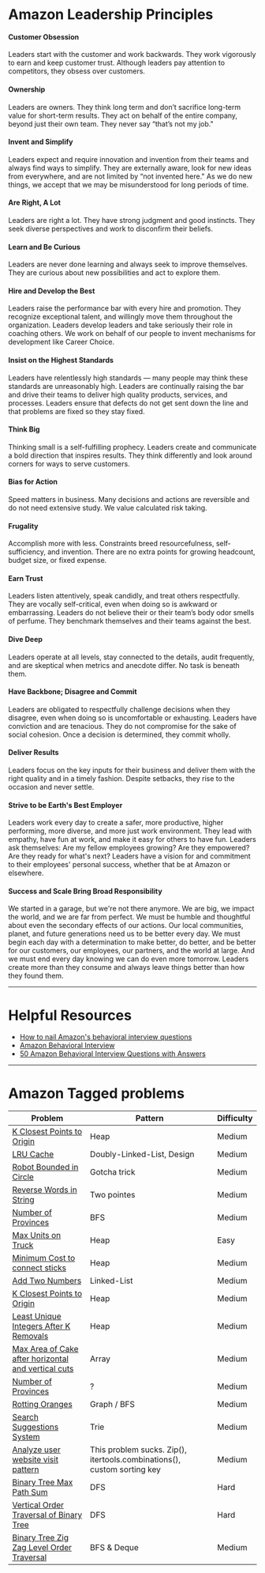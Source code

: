 
# Amazon Leadership Principles #

#### Customer Obsession
Leaders start with the customer and work backwards. They work vigorously to earn and keep customer trust. Although leaders pay attention to competitors, they obsess over customers.

#### Ownership
Leaders are owners. They think long term and don’t sacrifice long-term value for short-term results. They act on behalf of the entire company, beyond just their own team. They never say “that’s not my job."

#### Invent and Simplify
Leaders expect and require innovation and invention from their teams and always find ways to simplify. They are externally aware, look for new ideas from everywhere, and are not limited by “not invented here." As we do new things, we accept that we may be misunderstood for long periods of time.

#### Are Right, A Lot
Leaders are right a lot. They have strong judgment and good instincts. They seek diverse perspectives and work to disconfirm their beliefs.

#### Learn and Be Curious
Leaders are never done learning and always seek to improve themselves. They are curious about new possibilities and act to explore them.

#### Hire and Develop the Best
Leaders raise the performance bar with every hire and promotion. They recognize exceptional talent, and willingly move them throughout the organization. Leaders develop leaders and take seriously their role in coaching others. We work on behalf of our people to invent mechanisms for development like Career Choice.

#### Insist on the Highest Standards
Leaders have relentlessly high standards — many people may think these standards are unreasonably high. Leaders are continually raising the bar and drive their teams to deliver high quality products, services, and processes. Leaders ensure that defects do not get sent down the line and that problems are fixed so they stay fixed.

#### Think Big
Thinking small is a self-fulfilling prophecy. Leaders create and communicate a bold direction that inspires results. They think differently and look around corners for ways to serve customers.

#### Bias for Action
Speed matters in business. Many decisions and actions are reversible and do not need extensive study. We value calculated risk taking. 

#### Frugality
Accomplish more with less. Constraints breed resourcefulness, self-sufficiency, and invention. There are no extra points for growing headcount, budget size, or fixed expense.

#### Earn Trust
Leaders listen attentively, speak candidly, and treat others respectfully. They are vocally self-critical, even when doing so is awkward or embarrassing. Leaders do not believe their or their team’s body odor smells of perfume. They benchmark themselves and their teams against the best.

#### Dive Deep
Leaders operate at all levels, stay connected to the details, audit frequently, and are skeptical when metrics and anecdote differ. No task is beneath them.

#### Have Backbone; Disagree and Commit
Leaders are obligated to respectfully challenge decisions when they disagree, even when doing so is uncomfortable or exhausting. Leaders have conviction and are tenacious. They do not compromise for the sake of social cohesion. Once a decision is determined, they commit wholly.

#### Deliver Results
Leaders focus on the key inputs for their business and deliver them with the right quality and in a timely fashion. Despite setbacks, they rise to the occasion and never settle.

#### Strive to be Earth's Best Employer
Leaders work every day to create a safer, more productive, higher performing, more diverse, and more just work environment. They lead with empathy, have fun at work, and make it easy for others to have fun. Leaders ask themselves: Are my fellow employees growing? Are they empowered? Are they ready for what's next? Leaders have a vision for and commitment to their employees' personal success, whether that be at Amazon or elsewhere.

#### Success and Scale Bring Broad Responsibility
We started in a garage, but we're not there anymore. We are big, we impact the world, and we are far from perfect. We must be humble and thoughtful about even the secondary effects of our actions. Our local communities, planet, and future generations need us to be better every day. We must begin each day with a determination to make better, do better, and be better for our customers, our employees, our partners, and the world at large. And we must end every day knowing we can do even more tomorrow. Leaders create more than they consume and always leave things better than how they found them.

---
# Helpful Resources #

- [How to nail Amazon's behavioral interview questions](https://blog.tryexponent.com/how-to-nail-amazons-behavioral-interview-questions/)
- [Amazon Behavioral Interview](https://igotanoffer.com/blogs/tech/amazon-behavioral-interview)
- [50 Amazon Behavioral Interview Questions with Answers](https://futureofworking.com/amazon-behavioral-interview-questions/)


---
# Amazon Tagged problems #

| Problem    | Pattern | Difficulty |
| ----------- | ----------- |  ----------- | 
| [K Closest Points to Origin](https://leetcode.com/problems/k-closest-points-to-origin/) | Heap | Medium |
| [LRU Cache](https://leetcode.com/problems/lru-cache/submissions/) | Doubly-Linked-List, Design | Medium |
| [Robot Bounded in Circle](https://leetcode.com/problems/robot-bounded-in-circle/) | Gotcha trick | Medium |
| [Reverse Words in String](https://leetcode.com/problems/reverse-words-in-a-string/)  | Two pointes | Medium |
| [Number of Provinces](https://leetcode.com/problems/number-of-provinces/) | BFS | Medium |
| [Max Units on Truck](https://leetcode.com/problems/maximum-units-on-a-truck/) | Heap   | Easy |
| [Minimum Cost to connect sticks](https://leetcode.com/problems/minimum-cost-to-connect-sticks/) | Heap | Medium |
| [Add Two Numbers]() | Linked-List | Medium |
| [K Closest Points to Origin](https://leetcode.com/problems/k-closest-points-to-origin/) | Heap | Medium |
| [Least Unique Integers After K Removals](https://leetcode.com/problems/least-number-of-unique-integers-after-k-removals/) | Heap | Medium |
| [Max Area of Cake after horizontal and vertical cuts](https://leetcode.com/problems/maximum-area-of-a-piece-of-cake-after-horizontal-and-vertical-cuts/) | Array | Medium |
| [Number of Provinces](https://leetcode.com/problems/number-of-provinces/) |  ?   | Medium |
| [Rotting Oranges](https://leetcode.com/problems/rotting-oranges/) | Graph / BFS | Medium |
| [Search Suggestions System](https://leetcode.com/problems/search-suggestions-system/) | Trie | Medium |
| [Analyze user website visit pattern](https://leetcode.com/problems/analyze-user-website-visit-pattern/) | This problem sucks. Zip(), itertools.combinations(), custom sorting key | Medium | 
| [Binary Tree Max Path Sum](https://leetcode.com/problems/binary-tree-maximum-path-sum/) | DFS | Hard |
| [Vertical Order Traversal of Binary Tree](https://leetcode.com/problems/vertical-order-traversal-of-a-binary-tree/) | DFS | Hard |
| [Binary Tree Zig Zag Level Order Traversal](https://leetcode.com/problems/binary-tree-zigzag-level-order-traversal/) | BFS & Deque | Medium |

